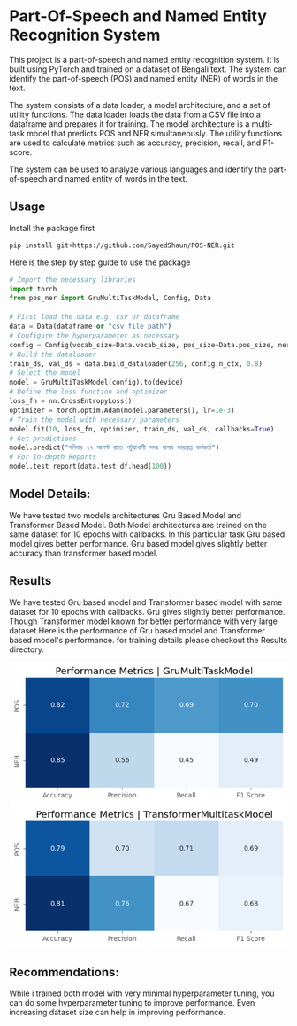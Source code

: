 # Part-Of-Speech and Named Entity Recognition System

This project is a part-of-speech and named entity recognition system. It is built using PyTorch and trained on a dataset of Bengali text. The system can identify the part-of-speech (POS) and named entity (NER) of words in the text.

The system consists of a data loader, a model architecture, and a set of utility functions. The data loader loads the data from a CSV file into a dataframe and prepares it for training. The model architecture is a multi-task model that predicts POS and NER simultaneously. The utility functions are used to calculate metrics such as accuracy, precision, recall, and F1-score.

The system can be used to analyze various languages and identify the part-of-speech and named entity of words in the text.

## Usage
Install the package first
```bash
pip install git+https://github.com/SayedShaun/POS-NER.git
``` 
Here is the step by step guide to use the package
``` python
# Import the necessary libraries
import torch
from pos_ner import GruMultiTaskModel, Config, Data

# First load the data e.g. csv or dataframe
data = Data(dataframe or "csv file path")
# Configure the hyperparameter as necessary
config = Config(vocab_size=Data.vocab_size, pos_size=Data.pos_size, ner_size=Data.ner_size, n_ctx=100)
# Build the dataloader
train_ds, val_ds = data.build_dataloader(256, config.n_ctx, 0.8)
# Select the model
model = GruMultiTaskModel(config).to(device)
# Define the loss function and optimizer
loss_fn = nn.CrossEntropyLoss()
optimizer = torch.optim.Adam(model.parameters(), lr=1e-3)
# Train the model with necessary parameters
model.fit(10, loss_fn, optimizer, train_ds, val_ds, callbacks=True)
# Get predictions
model.predict("শনিবার ২৭ আগস্ট রাতে পটুয়াখালী সদর থানার ভারপ্রাপ্ত কর্মকর্তা")
# For In-depth Reports
model.test_report(data.test_df.head(100))
```
## Model Details:
We have tested two models architectures Gru Based Model and Transformer Based Model. Both Model architectures are trained on the same dataset for 10 epochs with callbacks. In this particular task Gru based model gives better performance. Gru based model gives slightly better accuracy than transformer based model.

## Results
We have tested Gru based model and Transformer based model with same dataset for 10 epochs with callbacks. Gru gives slightly better performance. Though Transformer model known for better performance with very large dataset.Here is the performance of Gru based model and Transformer based model's performance. for training details please checkout the Results directory.

!["alt text"](Results/gru_performance.png)
![alt text](Results/transformer_performance.png)

## Recommendations:
While i trained both model with very minimal hyperparameter tuning, you can do some hyperparameter tuning to improve performance. Even increasing dataset size can help in improving performance.



